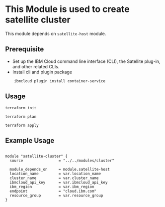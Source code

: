 # This Module is used to create satellite cluster

This module depends on `satellite-host` module.
 
## Prerequisite

* Set up the IBM Cloud command line interface (CLI), the Satellite plug-in, and other related CLIs.
* Install cli and plugin package
```console
    ibmcloud plugin install container-service
```
## Usage

```
terraform init
```
```
terraform plan
```
```
terraform apply
```
## Example Usage
``` hcl

module "satellite-cluster" {
  source                = "../../modules/cluster"
 
  module_depends_on     = module.satellite-host
  location_name         = var.location_name
  cluster_name          = var.cluster_name
  ibmcloud_api_key      = var.ibmcloud_api_key
  ibm_region            = var.ibm_region
  endpoint              = "cloud.ibm.com"
  resource_group        = var.resource_group
}
```
<!-- BEGINNING OF PRE-COMMIT-TERRAFORM DOCS HOOK -->
